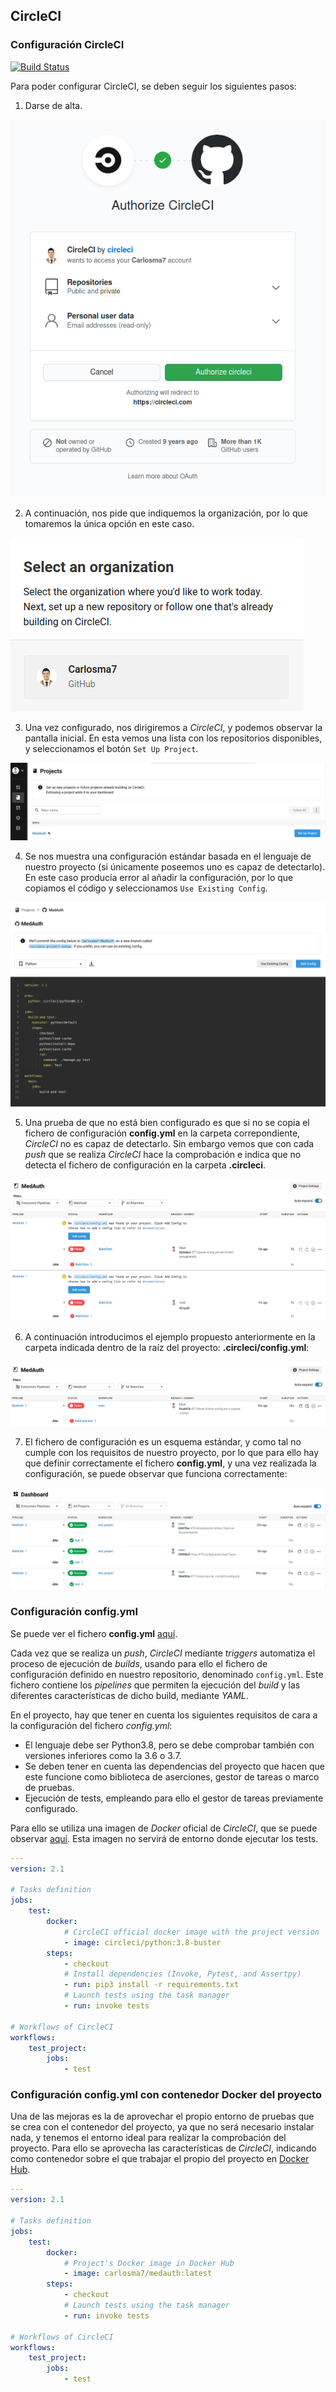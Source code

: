 ## CircleCI

### Configuración CircleCI

[![Build Status](https://circleci.com/gh/Carlosma7/MedAuth.svg?style=svg)](https://github.com/Carlosma7/MedAuth)

Para poder configurar CircleCI, se deben seguir los siguientes pasos:

1. Darse de alta.

![CircleCI Auth](../img/circleci_auth.png "CircleCI Auth")

2. A continuación, nos pide que indiquemos la organización, por lo que tomaremos la única opción en este caso.

![CircleCI Organization](../img/circleci_organization.png "CircleCI Organization")

3. Una vez configurado, nos dirigiremos a *CircleCI*, y podemos observar la pantalla inicial. En esta vemos una lista con los repositorios disponibles, y seleccionamos el botón ```Set Up Project```.

![CircleCI Projects](../img/circleci_projects.png "CircleCI Projects")

4. Se nos muestra una configuración estándar basada en el lenguaje de nuestro proyecto (si únicamente poseemos uno es capaz de detectarlo). En este caso producía error al añadir la configuración, por lo que copiamos el código y seleccionamos ```Use Existing Config```.

![CircleCI First Setup](../img/circleci_first_setup.png "CircleCI First Setup")

5. Una prueba de que no está bien configurado es que si no se copia el fichero de configuración **config.yml** en la carpeta correpondiente, *CircleCI* no es capaz de detectarlo. Sin embargo vemos que con cada *push* que se realiza *CircleCI* hace la comprobación e indica que no detecta el fichero de configuración en la carpeta **.circleci**.

![CircleCI Working](../img/circleci_funciona.png "CircleCI Working")

6. A continuación introducimos el ejemplo propuesto anteriormente en la carpeta indicada dentro de la raíz del proyecto: **.circleci/config.yml**:

![CircleCI Detects Config.yml](../img/circleci_detecta.png "CircleCI Detects Config.yml")

7. El fichero de configuración es un esquema estándar, y como tal no cumple con los requisitos de nuestro proyecto, por lo que para ello hay que definir correctamente el fichero **config.yml**, y una vez realizada la configuración, se puede observar que funciona correctamente:

![CircleCI Finally Working](../img/circleci_bien.png "CircleCI Finally Working")

### Configuración config.yml

Se puede ver el fichero **config.yml** [aquí](https://github.com/Carlosma7/MedAuth/blob/main/.circleci/config.yml).

Cada vez que se realiza un *push*, *CircleCI* mediante *triggers* automatiza el proceso de ejecución de *builds*, usando para ello el fichero de configuración definido en nuestro repositorio, denominado ```config.yml```. Este fichero contiene los *pipelines* que permiten la ejecución del *build* y las diferentes características de dicho build, mediante *YAML*.

En el proyecto, hay que tener en cuenta los siguientes requisitos de cara a la configuración del fichero *config.yml*:

* El lenguaje debe ser Python3.8, pero se debe comprobar también con versiones inferiores como la 3.6 o 3.7.
* Se deben tener en cuenta las dependencias del proyecto que hacen que este funcione como biblioteca de aserciones, gestor de tareas o marco de pruebas.
* Ejecución de tests, empleando para ello el gestor de tareas previamente configurado.

Para ello se utiliza una imagen de *Docker* oficial de *CircleCI*, que se puede observar [aquí](https://hub.docker.com/r/circleci/python). Esta imagen no servirá de entorno donde ejecutar los tests.

```yaml
---
version: 2.1

# Tasks definition
jobs:
    test:
        docker:
            # CircleCI official docker image with the project version
            - image: circleci/python:3.8-buster
        steps:
            - checkout
            # Install dependencies (Invoke, Pytest, and Assertpy)
            - run: pip3 install -r requirements.txt
            # Launch tests using the task manager
            - run: invoke tests

# Workflows of CircleCI
workflows:
    test_project:
        jobs:
            - test
```

### Configuración config.yml con contenedor Docker del proyecto

Una de las mejoras es la de aprovechar el propio entorno de pruebas que se crea con el contenedor del proyecto, ya que no será necesario instalar nada, y tenemos el entorno ideal para realizar la comprobación del proyecto. Para ello se aprovecha las características de *CircleCI*, indicando como contenedor sobre el que trabajar el propio del proyecto en [Docker Hub](https://hub.docker.com/repository/docker/carlosma7/medauth).

```yaml
---
version: 2.1

# Tasks definition
jobs:
    test:
        docker:
            # Project's Docker image in Docker Hub
            - image: carlosma7/medauth:latest
        steps:
            - checkout
            # Launch tests using the task manager
            - run: invoke tests

# Workflows of CircleCI
workflows:
    test_project:
        jobs:
            - test
```

